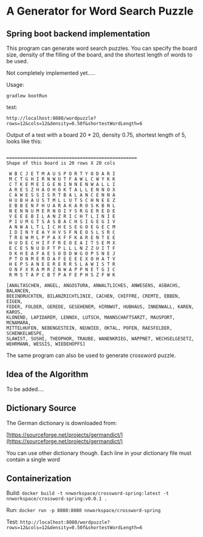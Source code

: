 # A Generator for Word Search Puzzle 
## Spring boot backend implementation

This program can generate word search puzzles. You can specify the board size, 
density of the filling of the board, and the shortest length of words to be used.

Not completely implemented yet.....

Usage:
```
gradlew bootRun
```

test:
```
http://localhost:8080/wordpuzzle?rows=12&cols=12&density=0.50f&shortestWordLength=6
```

Output of a test with a board 20 * 20, density 0.75, shortest length of 5, looks like this:

```

================================================
Shape of this board is 20 rows X 20 cols

 W B C J E T M A U S P O R T Y O D A R I 
 M C T G H I R N W U T F A W L C W Y K K 
 C T K E M E I G E N I N N E N W A L L I 
 A R E S Z H A O H O K T A L L E N N O X 
 C A W E S S I S R T B A L A N C E N N A 
 H U B H A U S T M L L U T S C H N E E Z 
 E B B E N F H U A R A K A R O S K B N L 
 N E N N U M E R N O I Y S R G E R E D E 
 V E E E B I L A N Z R I C H T L I N I E 
 P I U M G T S A S B A C H S I G E G I V 
 A N W A L T L I C H E S E G O E G E C M 
 I D I N Y E A Y H V S F N E O S L S R C 
 T R E W M L P P A X F F K A R E N T E E 
 H U D E C H I F F R E O E A I T S E M X 
 E C E S N U D F T P L L L N Z Z U I T F 
 O K H E A F A E S O D D W G O P S N E J 
 P T O N M E R D A F E E E E X O H A T V 
 H E P S A N E E R E R R S L A W I S T R 
 O N F X R A M R Z N W A P P N E T G I C 
 R M S T A P C B T P A F E P H S Z F W K 

[ANALTASCHEN, ANGEL, ANGOSTURA, ANWALTLICHES, ANWESENS, ASBACHS, BALANCEN, 
BEEINDRUCKTEN, BILANZRICHTLINIE, CACHEN, CHIFFRE, CREMTE, EBBEN, EIGEN, 
FEDER, FOLDER, GEREDE, GESEHENEM, HIRNWUT, HUBHAUS, INNENWALL, KAREN, KAROS, 
KLONEND, LAPIDAREM, LENNOX, LUTSCH, MANNSCHAFTSARZT, MAUSPORT, MCNAMARA, 
MITTELHUFEN, NEBENGESTEIN, NEUWIED, OKTAL, POFEN, RAESFELDER, SCHENKELWESPE, 
SLAWIST, SUSHI, THEOPHOR, TRAUBE, WANENKRIEG, WAPPNET, WECHSELGESETZ, 
WEHRMANN, WESSIS, WIEDEHOPFS]
```

The same program can also be used to generate crossword puzzle.

## Idea of the Algorithm

To be added....

## Dictionary Source

The German dictionary is downloaded from:

[https://sourceforge.net/projects/germandict/](https://sourceforge.net/projects/germandict/)

You can use other dictionary though. Each line in your dictionary file must contain a single word

## Containerization

Build: `docker build -t nnworkspace/crossword-spring:latest -t nnworkspace/crossword-spring:v0.0.1 .`

Run: `docker run -p 8080:8080 nnworkspace/crossword-spring`

Test: `http://localhost:8080/wordpuzzle?rows=12&cols=12&density=0.50f&shortestWordLength=6`
